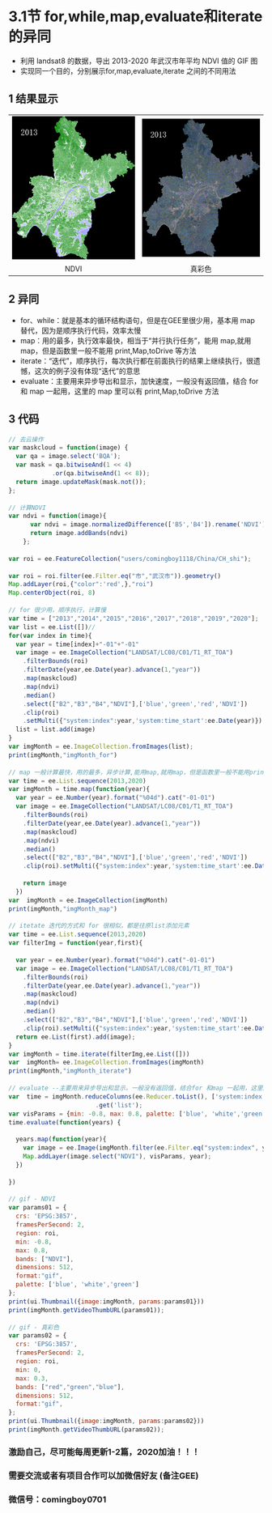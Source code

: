 # 3.1节 for,while,map,evaluate和iterate的异同

* 利用 landsat8 的数据，导出 2013-2020 年武汉市年平均 NDVI 值的 GIF 图
* 实现同一个目的，分别展示for,map,evaluate,iterate 之间的不同用法

## 1 结果显示

|  |  |
| :---: | :---: |
| ![NDBI](../../.gitbook/assets/gif-ndvi2.gif) | ![EVI](../../.gitbook/assets/gif-true2.gif) |
| NDVI | 真彩色 |

## 2 异同

* for、while：就是基本的循环结构语句，但是在GEE里很少用，基本用 map 替代，因为是顺序执行代码，效率太慢
* map：用的最多，执行效率最快，相当于“并行执行任务”，能用 map,就用 map，但是函数里一般不能用 print,Map,toDrive 等方法
* iterate：“迭代”，顺序执行，每次执行都在前面执行的结果上继续执行，很遗憾，这次的例子没有体现“迭代”的意思
* evaluate：主要用来异步导出和显示，加快速度，一般没有返回值，结合 for 和 map 一起用，这里的 map 里可以有 print,Map,toDrive 方法

## 3 代码

```javascript
// 去云操作
var maskcloud = function(image) {
  var qa = image.select('BQA');
  var mask = qa.bitwiseAnd(1 << 4)
            .or(qa.bitwiseAnd(1 << 8));
  return image.updateMask(mask.not());
};

// 计算NDVI
var ndvi = function(image){
      var ndvi = image.normalizedDifference(['B5','B4']).rename('NDVI');
      return image.addBands(ndvi)
    };

var roi = ee.FeatureCollection("users/comingboy1118/China/CH_shi");

var roi = roi.filter(ee.Filter.eq("市","武汉市")).geometry()
Map.addLayer(roi,{"color":'red',},"roi")
Map.centerObject(roi, 8)

// for 很少用，顺序执行，计算慢
var time = ["2013","2014","2015","2016","2017","2018","2019","2020"];
var list = ee.List([])//
for(var index in time){
  var year = time[index]+"-01"+"-01"
  var image = ee.ImageCollection("LANDSAT/LC08/C01/T1_RT_TOA")
    .filterBounds(roi)
    .filterDate(year,ee.Date(year).advance(1,"year"))
    .map(maskcloud)
    .map(ndvi)
    .median()
    .select(["B2","B3","B4","NDVI"],['blue','green','red','NDVI'])
    .clip(roi)
    .setMulti({"system:index":year,'system:time_start':ee.Date(year)})
  list = list.add(image)
}
var imgMonth = ee.ImageCollection.fromImages(list);
print(imgMonth,"imgMonth_for")

// map 一般计算最快，用的最多，异步计算,能用map,就用map，但是函数里一般不能用print,Map,toDrive
var time = ee.List.sequence(2013,2020)
var imgMonth = time.map(function(year){
  var year = ee.Number(year).format("%04d").cat("-01-01")
  var image = ee.ImageCollection("LANDSAT/LC08/C01/T1_RT_TOA")
    .filterBounds(roi)
    .filterDate(year,ee.Date(year).advance(1,"year"))
    .map(maskcloud)
    .map(ndvi)
    .median()
    .select(["B2","B3","B4","NDVI"],['blue','green','red','NDVI'])
    .clip(roi).setMulti({"system:index":year,'system:time_start':ee.Date(year)})

    return image
  })
var  imgMonth = ee.ImageCollection(imgMonth)
print(imgMonth,"imgMonth_map")

// itetate 迭代的方式和 for 很相似，都是往原list添加元素
var time = ee.List.sequence(2013,2020)
var filterImg = function(year,first){

  var year = ee.Number(year).format("%04d").cat("-01-01")
  var image = ee.ImageCollection("LANDSAT/LC08/C01/T1_RT_TOA")
    .filterBounds(roi)
    .filterDate(year,ee.Date(year).advance(1,"year"))
    .map(maskcloud)
    .map(ndvi)
    .median()
    .select(["B2","B3","B4","NDVI"],['blue','green','red','NDVI'])
    .clip(roi).setMulti({"system:index":year,'system:time_start':ee.Date(year)})
  return ee.List(first).add(image);
}
var imgMonth = time.iterate(filterImg,ee.List([]))
var  imgMonth= ee.ImageCollection.fromImages(imgMonth)
print(imgMonth,"imgMonth_iterate")

// evaluate --主要用来异步导出和显示，一般没有返回值，结合for 和map 一起用，这里的map里可以有print,Map,toDrive方法
var  time = imgMonth.reduceColumns(ee.Reducer.toList(), ['system:index'])
                        .get('list');
var visParams = {min: -0.8, max: 0.8, palette: ['blue', 'white','green']};
time.evaluate(function(years) {

  years.map(function(year){
    var image = ee.Image(imgMonth.filter(ee.Filter.eq("system:index", year)).first());
    Map.addLayer(image.select("NDVI"), visParams, year);
  })

})

// gif - NDVI  
var params01 = { 
  crs: 'EPSG:3857', 
  framesPerSecond: 2, 
  region: roi, 
  min: -0.8, 
  max: 0.8, 
  bands: ["NDVI"], 
  dimensions: 512, 
  format:"gif",
  palette: ['blue', 'white','green']
}; 
print(ui.Thumbnail({image:imgMonth, params:params01}))
print(imgMonth.getVideoThumbURL(params01));

// gif - 真彩色
var params02 = { 
  crs: 'EPSG:3857', 
  framesPerSecond: 2, 
  region: roi, 
  min: 0, 
  max: 0.3, 
  bands: ["red","green","blue"], 
  dimensions: 512, 
  format:"gif",
}; 
print(ui.Thumbnail({image:imgMonth, params:params02}))
print(imgMonth.getVideoThumbURL(params02));
```

### 激励自己，尽可能每周更新1-2篇，2020加油！！！

### 需要交流或者有项目合作可以加微信好友 \(备注GEE\)

### 微信号：comingboy0701

